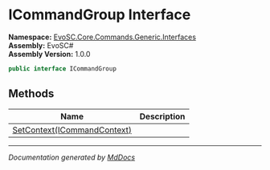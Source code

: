 ﻿<!--  
  <auto-generated>   
    The contents of this file were generated by a tool.  
    Changes to this file may be list if the file is regenerated  
  </auto-generated>   
-->

# ICommandGroup Interface

**Namespace:** [EvoSC.Core.Commands.Generic.Interfaces](../index.md)  
**Assembly:** EvoSC\#  
**Assembly Version:** 1.0.0

```csharp
public interface ICommandGroup
```

## Methods

| Name                                                 | Description |
| ---------------------------------------------------- | ----------- |
| [SetContext(ICommandContext)](methods/SetContext.md) |             |

___

*Documentation generated by [MdDocs](https://github.com/ap0llo/mddocs)*
